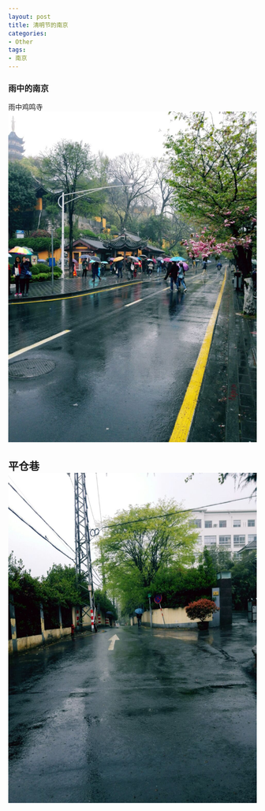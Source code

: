 ```yaml
---
layout: post
title: 清明节的南京
categories:
- Other
tags:
- 南京
---
```


### 雨中的南京

雨中鸡鸣寺
![](/media/pic/img/雨中鸡鸣寺.jpg "雨中鸡鸣寺")

平仓巷
![](/media/pic/img/平仓巷.jpg "平仓巷")
----

